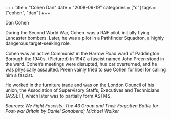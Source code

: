 +++
title = "Cohen Dan"
date = "2008-09-19"
categories = ["c"]
tags = ["cohen", "dan"]
+++

Dan Cohen

During the Second World War, Cohen  was a RAF pilot, initially flying Lancaster bombers. Later, he was a pilot in a Pathfinder Squadron, a highly dangerous target-seeking role.

Cohen was an active Communist in the Harrow Road ward of Paddington Borough the 1940s. (Pictured) In 1947, a fascist named John Preen stood in the ward. Cohen’s meetings were disrupted, hus car overturned, and he was physically assaulted. Preen vainly tried to sue Cohen for libel for calling him a fascist.

He worked in the furniture trade and was on the London Council of his union, the Association of Supervisory Staffs, Executives and Technicians (ASSET), which later was to partially form ASTMS.

_Sources: We Fight Fascists: The 43 Group and Their Forgotten Battle for Post-war Britain by Daniel Sonabend; Michael Walker_
